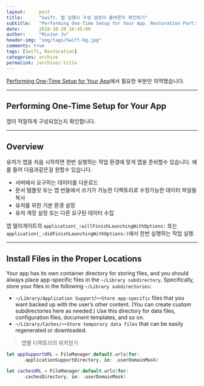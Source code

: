 ```yaml
---
layout:     post
title:      "Swift. 앱 실행시 구성 설정이 올바른지 확인하기"
subtitle:   "Performing One-Time Setup for Your App. Restoration Part: 5"
date:       2018-10-20 18:45:00
author:     "MinJun Ju"
header-img: "img/tags/Swift-bg.jpg"
comments: true 
tags: [Swift, Restoration]
categories: archive
permalink: /archive/:title
---
```


[Performing One-Time Setup for Your App](https://developer.apple.com/documentation/uikit/core_app/managing_your_app_s_life_cycle/responding_to_the_launch_of_your_app/performing_one-time_setup_for_your_app)에서 필요한 부분만 의역했습니다.

---

## Performing One-Time Setup for Your App

앱이 적절하게 구성되었는지 확인합니다.

---

## Overview 

유저가 앱을 처음 시작하면 한번 실행하는 작업 환경에 맞게 앱을 준비할수 있습니다. 예를 들어 다음과같은걸 원할수 있습니다.

- 서버에서 요구하는 데이터를 다운로드
- 문서 템플릿 또는 앱 번들에서 쓰기가 가능한 디렉토리로 수정가능한 데이터 파일들 복사 
- 유저를 위한 기본 환경 설정 
- 유저 계정 설정 또는 다른 요구된 데이터 수집

앱 델리게이트의 `application(_:willFinishLaunchingWithOptions:` 또는 `application(_:didFinishLaunchingWithOptions:)`에서 한번 실행하는 작업 실행. 

---

## Install Files in the Proper Locations 

Your app has its own container directory for storing files, and you should always place app-specific files in the `~/Library subdirectory`. Specifically, store your files in the following `~/Library subdirectories`:

- `~/Library/Application Support`/—`Store app-specific` files that you want backed up with the user’s other content. (You can create custom subdirectories here as needed.) Use this directory for data files, configuration files, document templates, and so on.
- `~/Library/Caches/`—`Store temporary data files` that can be easily regenerated or downloaded.


> 앱별 디렉토리의 위치얻기 

```swift
let appSupportURL = FileManager.default.urls(for: 
      .applicationSupportDirectory, in: .userDomainMask)

let cachesURL = FileManager.default.urls(for: 
      .cachesDirectory, in: .userDomainMask)
```

